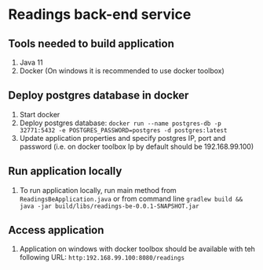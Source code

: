 # Readings back-end service

Tools needed to build application
---

1. Java 11
1. Docker (On windows it is recommended to use docker toolbox)

Deploy postgres database in docker
---

1. Start docker
1. Deploy postgres database: `docker run --name postgres-db -p 32771:5432 -e POSTGRES_PASSWORD=postgres -d postgres:latest`
1. Update application properties and specify postgres IP, port and password (i.e. on docker toolbox Ip by default should be 192.168.99.100)

Run application locally
---

1. To run application locally, run main method from  `ReadingsBeApplication.java` or from command line `gradlew build && java -jar build/libs/readings-be-0.0.1-SNAPSHOT.jar`

Access application
---
1. Application on windows with docker toolbox should be available with teh following URL: `http:192.168.99.100:8080/readings`
